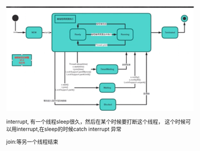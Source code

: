 ![线程状态迁移图](线程状态.png)

interrupt, 有一个线程sleep很久，然后在某个时候要打断这个线程，
这个时候可以用interrupt,在sleep的时候catch interrupt 异常

join:等另一个线程结束
